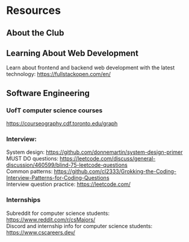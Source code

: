 # Resources

## About the Club

## Learning About Web Development

Learn about frontend and backend web development with the latest technology: https://fullstackopen.com/en/

## Software Engineering

### UofT computer science courses

https://courseography.cdf.toronto.edu/graph

### Interview:
System design: https://github.com/donnemartin/system-design-primer  
MUST DO questions: https://leetcode.com/discuss/general-discussion/460599/blind-75-leetcode-questions  
Common patterns: https://github.com/cl2333/Grokking-the-Coding-Interview-Patterns-for-Coding-Questions  
Interview question practice: https://leetcode.com/

### Internships
Subreddit for computer science students: https://www.reddit.com/r/csMajors/  
Discord and internship info for computer science students: https://www.cscareers.dev/  
















